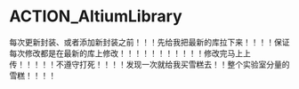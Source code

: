 # ACTION_AltiumLibrary
每次更新封装、或者添加新封装之前！！！先给我把最新的库拉下来！！！！保证每次修改都是在最新的库上修改！！！！！！！！！！！修改完马上上传！！！！！不遵守打死！！！！发现一次就给我买雪糕去！！整个实验室分量的雪糕！！！！
